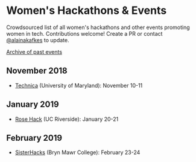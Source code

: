 # Women's Hackathons & Events

Crowdsourced list of all women's hackathons and other events promoting women in
tech. Contributions welcome! Create a PR or contact
[@alainakafkes](https://github.com/alainakafkes) to update.

[Archive of past events](Archive/Past-Events.md)


## November 2018
* [Technica](https://gotechnica.org/) (University of Maryland): November 10-11

## January 2019
* [Rose Hack](https://rosehack.com/) (UC Riverside): January 20-21

## February 2019
* [SisterHacks](http://sisterhacks.co/) (Bryn Mawr College): February 23-24

